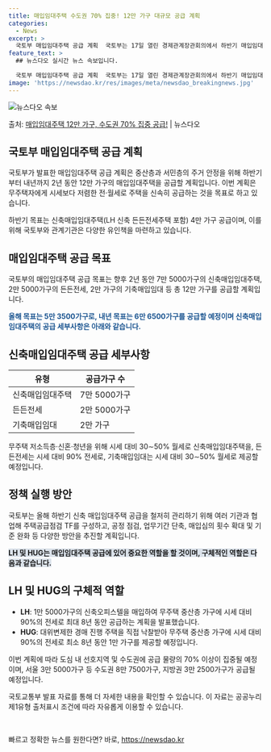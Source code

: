 ```yaml
---
title: 매입임대주택 수도권 70% 집중! 12만 가구 대규모 공급 계획
categories:
  - News
excerpt: >
  국토부 매입임대주택 공급 계획  국토부는 17일 열린 경제관계장관회의에서 하반기 매입임대주택 신속공급 계획을…
feature_text: >
  ## 뉴스다오 실시간 뉴스 속보입니다.

  국토부 매입임대주택 공급 계획  국토부는 17일 열린 경제관계장관회의에서 하반기 매입임대주택 신속공급 계획을…
image: 'https://newsdao.kr/res/images/meta/newsdao_breakingnews.jpg'
---
```


![뉴스다오 속보](https://newsdao.kr/res/images/meta/newsdao_breakingnews.jpg)

<p>출처: <a href="https://newsdao.kr/4280" rel="dofollow">매입임대주택 12만 가구, 수도권 70% 집중 공급!</a> | 뉴스다오</p>

<h2 data-ke-size="size26">국토부 매입임대주택 공급 계획</h2>
국토부가 발표한 매입임대주택 공급 계획은 중산층과 서민층의 주거 안정을 위해 하반기부터 내년까지 2년 동안 12만 가구의 매입임대주택을 공급할 계획입니다. 이번 계획은 무주택자에게 시세보다 저렴한 전·월세로 주택을 신속히 공급하는 것을 목표로 하고 있습니다.

<p data-ke-size="size16">하반기 목표는 신축매입임대주택(LH 신축 든든전세주택 포함) 4만 가구 공급이며, 이를 위해 국토부와 관계기관은 다양한 유인책을 마련하고 있습니다.</p>

<h2 data-ke-size="size26">매입임대주택 공급 목표</h2>
국토부의 매입임대주택 공급 목표는 향후 2년 동안 7만 5000가구의 신축매입임대주택, 2만 5000가구의 든든전세, 2만 가구의 기축매입임대 등 총 12만 가구를 공급할 계획입니다.

<b><span style="color: #1a5490;">올해 목표는 5만 3500가구로, 내년 목표는 6만 6500가구를 공급할 예정이며 신축매입임대주택의 공급 세부사항은 아래와 같습니다.</span></b>

<h2 data-ke-size="size26">신축매입임대주택 공급 세부사항</h2>
<table>
<thead>
<tr>
<th>유형</th>
<th>공급가구 수</th>
</tr>
</thead>
<tbody>
<tr>
<td>신축매입임대주택</td>
<td>7만 5000가구</td>
</tr>
<tr>
<td>든든전세</td>
<td>2만 5000가구</td>
</tr>
<tr>
<td>기축매입임대</td>
<td>2만 가구</td>
</tr>
</tbody>
</table>

<p data-ke-size="size16">무주택 저소득층·신혼·청년을 위해 시세 대비 30∼50% 월세로 신축매입임대주택을, 든든전세는 시세 대비 90% 전세로, 기축매입임대는 시세 대비 30∼50% 월세로 제공할 예정입니다.</p>

<h2 data-ke-size="size26">정책 실행 방안</h2>
국토부는 올해 하반기 신축 매입임대주택 공급을 철저히 관리하기 위해 여러 기관과 협업해 주택공급점검 TF를 구성하고, 공정 점검, 업무기간 단축, 매입심의 횟수 확대 및 기준 완화 등 다양한 방안을 추진할 계획입니다.

<b><span style="background-color: #21538527;">LH 및 HUG는 매입임대주택 공급에 있어 중요한 역할을 할 것이며, 구체적인 역할은 다음과 같습니다.</span></b>

<h2 data-ke-size="size26">LH 및 HUG의 구체적 역할</h2>
<ul>
<li><b>LH</b>: 1만 5000가구의 신축오피스텔을 매입하여 무주택 중산층 가구에 시세 대비 90%의 전세로 최대 8년 동안 공급하는 계획을 발표했습니다.</li>
<li><b>HUG</b>: 대위변제한 경매 진행 주택을 직접 낙찰받아 무주택 중산층 가구에 시세 대비 90%의 전세로 최소 8년 동안 1만 가구를 제공할 예정입니다.</li>
</ul>

<p data-ke-size="size16">이번 계획에 따라 도심 내 선호지역 및 수도권에 공급 물량의 70% 이상이 집중될 예정이며, 서울 3만 5000가구 등 수도권 8만 7500가구, 지방권 3만 2500가구가 공급될 예정입니다.</p>

<p data-ke-size="size16">국토교통부 발표 자료를 통해 더 자세한 내용을 확인할 수 있습니다. 이 자료는 공공누리 제1유형 출처표시 조건에 따라 자유롭게 이용할 수 있습니다.</p>
<p data-ke-size="size16">&nbsp;</p> 

빠르고 정확한 뉴스를 원한다면? 바로, <a href="https://newsdao.kr" rel="dofollow">https://newsdao.kr</a>


